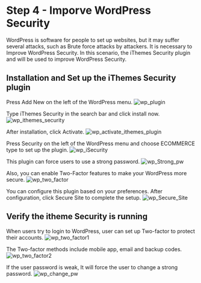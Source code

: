 # Step 4 - Imporve WordPress Security

WordPress is software for people to set up websites, but it may suffer several attacks, such as Brute force attacks by attackers. It is necessary to Improve WordPress Security. In this scenario, the iThemes Security plugin and will be used to improve WordPress Security.

## Installation and Set up the iThemes Security plugin
Press Add New on the left of the WordPress menu.
![wp_plugin](./assets/wp_plugin.png)

Type iThemes Security in the search bar and click install now.
![wp_ithemes_security](./assets/wp_ithemes_security1.png)

After installation, click Activate.
![wp_activate_ithemes_plugin](./assets/wp_activate_ithemes_plugin1.png)

Press Security on the left of the WordPress menu and choose ECOMMERCE type to set up the plugin.
![wp_iSecurity](./assets/wp_iSecurity.png)

This plugin can force users to use a strong password.
![wp_Strong_pw](./assets/wp_Strong_pw.png)

Also, you can enable Two-Factor features to make your WordPress more secure.
![wp_two_factor](./assets/wp_two_factor.png)

You can configure this plugin based on your preferences.
After configuration, click Secure Site to complete the setup.
![wp_Secure_Site](./assets/wp_Secure_Site.png)

## Verify the itheme Security is running
When users try to login to WordPress, user can set up Two-factor to protect their accounts.
![wp_two_factor1](./assets/wp_two_factor1.png)

The Two-factor methods include mobile app, email and backup codes.
![wp_two_factor2](./assets/wp_two_factor2.png)

If the user password is weak, It will force the user to change a strong password.
![wp_change_pw](./assets/wp_change_pw.png)




